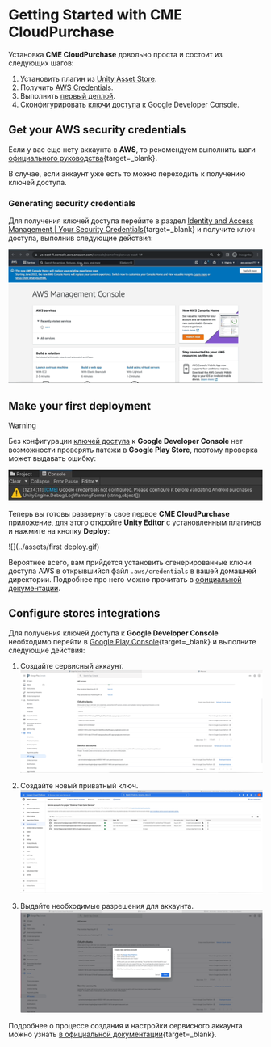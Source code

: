 # Getting Started with CME CloudPurchase

Установка **CME CloudPurchase** довольно проста и состоит из следующих шагов:

1. Установить плагин из [Unity Asset Store](https://assetstore.unity.com/preview/224332/710152).
2. Получить [AWS Credentials](#aws-credentials).
3. Выполнить [первый деплой](#deployment).
4. Сконфигурировать [ключи доступа](#stores) к Google Developer Console.

## <a id="aws-credentials"></a> Get your AWS security credentials

Если у вас еще нету аккаунта в **AWS**, то рекомендуем выполнить шаги [официального руководства](https://aws.amazon.com/premiumsupport/knowledge-center/create-and-activate-aws-account/){target=_blank}.

В случае, если аккаунт уже есть то можно переходить к получению ключей доступа.

### Generating security credentials

Для получения ключей доступа перейите в раздел [Identity and Access Management | Your Security Credentials](hhttps://us-east-1.console.aws.amazon.com/iam/home#/security_credentials){target=_blank} и получите ключ доступа, выполнив следующие действия:

![!](../assets/get_aws_creds.gif)

## <a id="deployment"></a> Make your first deployment

<div class="admonition warning">
<p class="admonition-title">Warning</p>
<p>Без конфигурации <a href="#stores">ключей доступа</a> к <b>Google Developer Console</b> нет возможности проверять патежи в <b>Google Play Store</b>, поэтому проверка может выдавать ошибку:</p>
<img src="../assets/google-creds-error.jpg">
</div>

Теперь вы готовы развернуть свое первое **CME CloudPurchase** приложение, для этого откройте **Unity Editor** с установленным плагинов и нажмите на кнопку **Deploy**:

![](../assets/first deploy.gif)

Вероятнее всего, вам прийдется установить сгенерированные ключи доступа AWS в открывшийся файл `.aws/credentials` в вашей домашней директории. Подробнее про него можно прочитать в [официальной документации](https://docs.aws.amazon.com/cli/latest/userguide/cli-configure-files.html).

## <a id="stores"></a> Configure stores integrations

Для получения ключей доступа к **Google Developer Console** необходимо перейти в [Google Play Console](https://play.google.com/console/){target=_blank} и выполните следующие действия:

1. Создайте сервисный аккаунт.
![!](../assets/google_1.gif)

2. Создайте новый приватный ключ.
![!](../assets/google_2.gif)

3. Выдайте необходимые разрешения для аккаунта.
![!](../assets/google_3.gif)

Подробнее о процессе создания и настройки сервисного аккаунта можно узнать [в официальной документации](https://developers.google.com/workspace/guides/create-credentials#service-account){target=_blank}.
